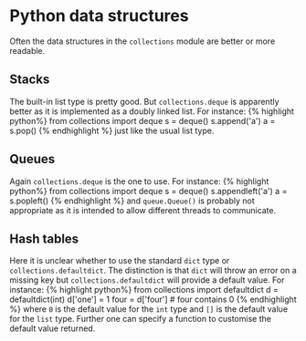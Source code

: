# Python data structures

Often the data structures in the `collections` module are better or more readable.

## Stacks

The built-in list type is pretty good.
But `collections.deque` is apparently better as it is implemented as a doubly linked list.
For instance:
{% highlight python%}
from collections import deque
s = deque()
s.append('a')
a = s.pop()
{% endhighlight %}
just like the usual list type.

## Queues

Again `collections.deque` is the one to use.
For instance:
{% highlight python%}
from collections import deque
s = deque()
s.appendleft('a')
a = s.popleft()
{% endhighlight %}
and `queue.Queue()` is probably not appropriate as it is intended to allow different threads to communicate.

## Hash tables

Here it is unclear whether to use the standard `dict` type or `collections.defaultdict`.
The distinction is that `dict` will throw an error on a missing key but `collections.defaultdict` will provide a default value.
For instance:
{% highlight python%}
from collections import defaultdict
d = defaultdict(int)
d['one'] = 1
four = d['four'] # four contains 0
{% endhighlight %}
where `0` is the default value for the `int` type and `[]` is the default value for the `list` type.
Further one can specify a function to customise the default value returned.